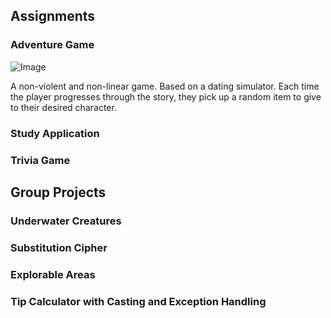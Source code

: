 ## Assignments 

### Adventure Game
![Image](https://puu.sh/HysCp/537295e14b.png)

A non-violent and non-linear game.
Based on a dating simulator. Each time the player progresses through the story, they pick up a random item to give to their desired character.

### Study Application

### Trivia Game

## Group Projects

### Underwater Creatures

### Substitution Cipher

### Explorable Areas

### Tip Calculator with Casting and Exception Handling
